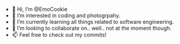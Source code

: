 - 👋 Hi, I’m @EmoCookie
- 👀 I’m interested in coding and photogrpahy.
- 🌱 I’m currently learning all things related to software engineering.
- 💞️ I’m looking to collaborate on.. well.. not at the moment though.
- 📫 Feel free to check out my commits!
